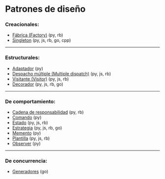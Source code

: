 # Patrones de diseño

### Creacionales:
- [Fábrica (Factory)](https://github.com/mondeja/fullstack/tree/master/backend/src/patrones_de_diseño/factory/) (py, rb)
- [Singleton](https://github.com/mondeja/fullstack/tree/master/backend/src/patrones_de_diseño/singleton/) (py, js, rb, go, cpp)

_________________________________________________

### Estructurales:
- [Adaptador](https://github.com/mondeja/fullstack/tree/master/backend/src/patrones_de_diseño/adapter) (py)
- [Despacho múltiple (Multiple dispatch)](https://github.com/mondeja/fullstack/tree/master/backend/src/patrones_de_diseño/multiple_dispatch/) (py, js, rb)
- [Visitante (Visitor)](https://github.com/mondeja/fullstack/tree/master/backend/src/patrones_de_diseño/visitor/) (py, js, rb)
- [Decorador](https://github.com/mondeja/fullstack/tree/master/backend/src/tipos/funciones/decoradores) (py, js, rb, go)

_________________________________________________

### De comportamiento:
- [Cadena de responsabilidad](https://github.com/mondeja/fullstack/tree/master/backend/src/patrones_de_diseño/chain_of_responsibility/) (py, rb)
- [Comando](https://github.com/mondeja/fullstack/tree/master/backend/src/patrones_de_diseño/command/) (py)
- [Estado](https://github.com/mondeja/fullstack/tree/master/backend/src/patrones_de_diseño/state/) (py, js, rb)
- [Estrategia](https://github.com/mondeja/fullstack/tree/master/backend/src/patrones_de_diseño/strategy/) (py, js, rb, go)
- [Memento](https://github.com/mondeja/fullstack/tree/master/backend/src/patrones_de_diseño/memento/) (py)
- [Plantilla](https://github.com/mondeja/fullstack/tree/master/backend/src/patrones_de_diseño/template/) (py, js, rb)
- [Observer](https://github.com/mondeja/fullstack/tree/master/backend/src/patrones_de_diseño/observer/) (py)

_______________________________________________

### De concurrencia:
- [Generadores](https://github.com/mondeja/fullstack/tree/master/backend/src/patrones_de_diseño/generator/) (go)
